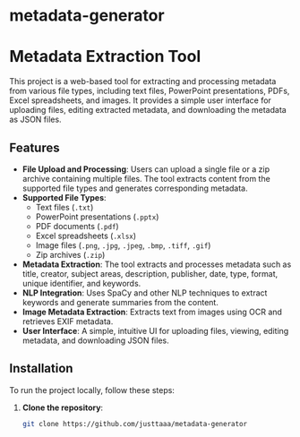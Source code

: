 # metadata-generator

# Metadata Extraction Tool

This project is a web-based tool for extracting and processing metadata from various file types, including text files, PowerPoint presentations, PDFs, Excel spreadsheets, and images. It provides a simple user interface for uploading files, editing extracted metadata, and downloading the metadata as JSON files.

## Features

- **File Upload and Processing**: Users can upload a single file or a zip archive containing multiple files. The tool extracts content from the supported file types and generates corresponding metadata.
- **Supported File Types**:
  - Text files (`.txt`)
  - PowerPoint presentations (`.pptx`)
  - PDF documents (`.pdf`)
  - Excel spreadsheets (`.xlsx`)
  - Image files (`.png`, `.jpg`, `.jpeg`, `.bmp`, `.tiff`, `.gif`)
  - Zip archives (`.zip`)
- **Metadata Extraction**: The tool extracts and processes metadata such as title, creator, subject areas, description, publisher, date, type, format, unique identifier, and keywords.
- **NLP Integration**: Uses SpaCy and other NLP techniques to extract keywords and generate summaries from the content.
- **Image Metadata Extraction**: Extracts text from images using OCR and retrieves EXIF metadata.
- **User Interface**: A simple, intuitive UI for uploading files, viewing, editing metadata, and downloading JSON files.

## Installation

To run the project locally, follow these steps:

1. **Clone the repository**:

   ```bash
   git clone https://github.com/justtaaa/metadata-generator
  
